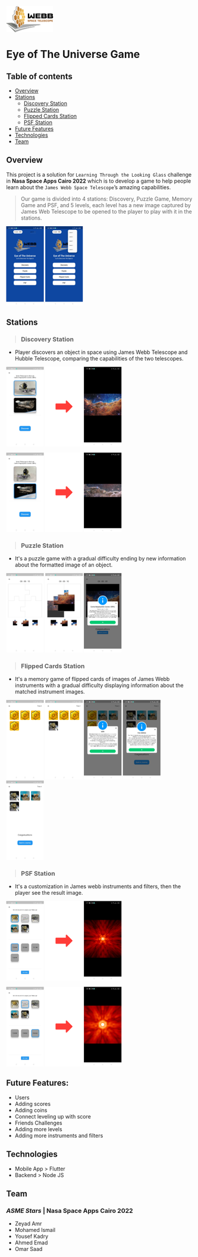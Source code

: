 <img src="client/assets/logo.png"  width="25%">

# Eye of The Universe Game

## Table of contents

- [Overview](#overview)
- [Stations](#stations)
  - [Discovery Station](#discovery-station)
  - [Puzzle Station](#puzzle-station)
  - [Flipped Cards Station](#flipped-cards)
  - [PSF Station](#psf-station)
- [Future Features](#future-features)
- [Technologies](#technologies)
- [Team](#team)

## Overview

This project is a solution for `Learning Through the Looking Glass` challenge in **Nasa Space Apps Cairo 2022** which is to develop a game to help people learn about the `James Webb Space Telescope`’s amazing capabilities.

> Our game is divided into 4 stations: Discovery, Puzzle Game, Memory Game and PSF, and 5 levels, each level has a new image captured by James Web Telescope to be opened to the player to play with it in the stations.

<img src=" screenshots/01.jpg"  width="20%"> <img src=" screenshots/22.jpg"  width="20%">

## Stations

> ### Discovery Station

- Player discovers an object in space using James Webb Telescope and Hubble Telescope, comparing the capabilities of the two telescopes.

<img src=" screenshots/03.jpg"  width="20%"  > <img src="screenshots/right-arrow.png"  width="20%"  > <img src=" screenshots/04.jpg"  width="20%"  >

<img src=" screenshots/05.jpg"  width="20%"  > <img src="screenshots/right-arrow.png"  width="20%"  > <img src=" screenshots/06.jpg"  width="20%"  >

> ### Puzzle Station

- It's a puzzle game with a gradual difficulty ending by new information about the formatted image of an object.

<img src=" screenshots/08.jpg"  width="20%" > <img src=" screenshots/09.jpg"  width="20%" > <img src=" screenshots/10.jpg"  width="20%" >

> ### Flipped Cards Station

- It's a memory game of flipped cards of images of James Webb instruments with a gradual difficulty displaying information about the matched instrument images.

<img src=" screenshots/12.jpg"  width="20%" > <img src=" screenshots/13.jpg"  width="20%" > <img src=" screenshots/14.jpg"  width="20%" > <img src=" screenshots/15.jpg"  width="20%" > <img src=" screenshots/16.jpg"  width="20%" >

> ### PSF Station

- It's a customization in James webb instruments and filters, then the player see the result image.

<img src=" screenshots/18.jpg"  width="20%"  > <img src="screenshots/right-arrow.png"  width="20%"  > <img src=" screenshots/19.jpg"  width="20%"  >

<img src=" screenshots/20.jpg"  width="20%"  > <img src="screenshots/right-arrow.png"  width="20%"  > <img src=" screenshots/21.jpg"  width="20%"  >

## Future Features:

- Users
- Adding scores
- Adding coins
- Connect leveling up with score
- Friends Challenges
- Adding more levels
- Adding more instruments and filters

## Technologies

- Mobile App > Flutter
- Backend > Node JS

## Team

### **_ASME Stars_** | Nasa Space Apps Cairo 2022

- Zeyad Amr
- Mohamed Ismail
- Yousef Kadry
- Ahmed Emad
- Omar Saad
